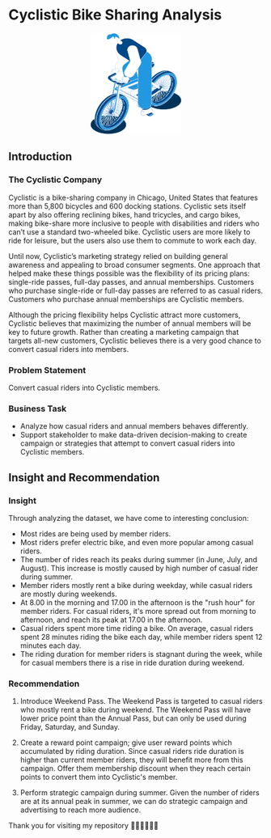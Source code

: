# Cyclistic Bike Sharing Analysis

<p align="center">
  <img src="fig/riders_blue.png" width="180" height="200" />

## Introduction
### The Cyclistic Company

Cyclistic is a bike-sharing company in Chicago, United States that features more than 5,800 bicycles and 600 docking stations. Cyclistic sets itself apart by also offering reclining bikes, hand tricycles, and cargo bikes, making bike-share more inclusive to people with disabilities and riders who can’t use a standard two-wheeled bike. Cyclistic users are more likely to ride for leisure, but the users also use them to commute to work each day.

Until now, Cyclistic’s marketing strategy relied on building general awareness and appealing to broad consumer segments.
One approach that helped make these things possible was the flexibility of its pricing plans: single-ride passes, full-day passes, and annual memberships. Customers who purchase single-ride or full-day passes are referred to as casual riders. Customers who purchase annual memberships are Cyclistic members.

Although the pricing flexibility helps Cyclistic attract more customers, Cyclistic believes that maximizing the number of annual members will be key to future growth. Rather than creating a marketing campaign that targets all-new customers, Cyclistic believes there is a very good chance to convert casual riders into members.

### Problem Statement

Convert casual riders into Cyclistic members.

### Business Task

- Analyze how casual riders and annual members behaves differently.
- Support stakeholder to make data-driven decision-making to create campaign or strategies that attempt to convert casual riders into Cyclistic members.
  
## Insight and Recommendation
  
### Insight

Through analyzing the dataset, we have come to interesting conclusion:
- Most rides are being used by member riders. 
- Most riders prefer electric bike, and even more popular among casual riders.
- The number of rides reach its peaks during summer (in June, July, and August). This increase is mostly caused by high number of casual rider during summer.
- Member riders mostly rent a bike during weekday, while casual riders are mostly during weekends.
- At 8.00 in the morning and 17.00 in the afternoon is the "rush hour" for member riders. For casual riders, it's more spread out from morning to afternoon, and reach its peak at 17.00 in the afternoon.
- Casual riders spent more time riding a bike. On average, casual riders spent 28 minutes riding the bike each day, while member riders spent 12 minutes each day.
- The riding duration for member riders is stagnant during the week, while for casual members there is a rise in ride duration during weekend.
  
### Recommendation
  
1. Introduce Weekend Pass. The Weekend Pass is targeted to casual riders who mostly rent a bike during weekend. The Weekend Pass will have lower price point than the Annual Pass, but can only be used during Friday, Saturday, and Sunday.

2. Create a reward point campaign; give user reward points which accumulated by riding duration. Since casual riders ride duration is higher than current member riders, they will benefit more from this campaign. Offer them membership discount when they reach certain points to convert them into Cyclistic's member.

3. Perform strategic campaign during summer. Given the number of riders are at its annual peak in summer, we can do strategic campaign and advertising to reach more audience. 
  
Thank you for visiting my repository 🚴‍♂️🚴‍♂️🚴‍♂️
